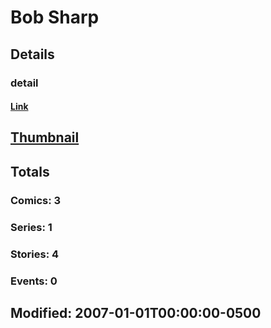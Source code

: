 # Bob  Sharp 
## Details
### detail
#### [Link](http://marvel.com/comics/creators/8127/bob_sharp?utm_campaign=apiRef&utm_source=225578a89fc76f3d20fbffda5d17a88d)
## [Thumbnail](http://i.annihil.us/u/prod/marvel/i/mg/b/40/image_not_available.jpg)
## Totals
### Comics: 3
### Series: 1
### Stories: 4
### Events: 0
## Modified: 2007-01-01T00:00:00-0500